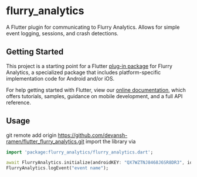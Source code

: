 # flurry_analytics

A Flutter plugin for communicating to Flurry Analytics. Allows for simple event logging, sessions, and crash detections.

## Getting Started

This project is a starting point for a Flutter
[plug-in package](https://flutter.io/developing-packages/) for Flurry Analytics,
a specialized package that includes platform-specific implementation code for
Android and/or iOS.

For help getting started with Flutter, view our 
[online documentation](https://flutter.io/docs), which offers tutorials, 
samples, guidance on mobile development, and a full API reference.


## Usage
git remote add origin https://github.com/devansh-ramen/flutter_flurry_analytics.git
import the library via
``` dart
import 'package:flurry_analytics/flurry_analytics.dart';
```

``` dart
await FlurryAnalytics.initialize(androidKEY: "QX7WZTNJ8468J6SR8DR3", iosKEY: "XCCWQH4MCD45JHSM4BYN", enableLog: true);
FlurryAnalytics.logEvent("event name");
```